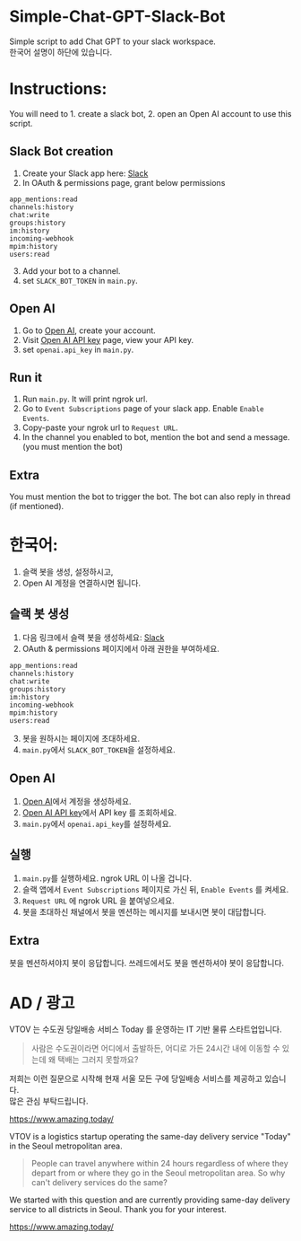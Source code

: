 # Simple-Chat-GPT-Slack-Bot

Simple script to add Chat GPT to your slack workspace.  
한국어 설명이 하단에 있습니다.

# Instructions:
You will need to 1. create a slack bot, 2. open an Open AI account to use this script.

## Slack Bot creation
1. Create your Slack app here: [Slack](https://api.slack.com/apps)
2. In OAuth & permissions page, grant below permissions
```
app_mentions:read
channels:history
chat:write
groups:history
im:history
incoming-webhook
mpim:history
users:read
```
3. Add your bot to a channel.
4. set `SLACK_BOT_TOKEN` in `main.py`.

## Open AI
1. Go to [Open AI](https://platform.openai.com/), create your account.
2. Visit [Open AI API key](https://platform.openai.com/account/api-keys) page, view your API key.
3. set `openai.api_key` in `main.py`.

## Run it
1. Run `main.py`. It will print ngrok url.
2. Go to `Event Subscriptions` page of your slack app. Enable `Enable Events`. 
3. Copy-paste your ngrok url to `Request URL`.
4. In the channel you enabled to bot, mention the bot and send a message. (you must mention the bot)

## Extra
You must mention the bot to trigger the bot.
The bot can also reply in thread (if mentioned).

# 한국어:
1. 슬랙 봇을 생성, 설정하시고,
2. Open AI 계정을 연결하시면 됩니다.

## 슬랙 봇 생성
1. 다음 링크에서 슬랙 봇을 생성하세요: [Slack](https://api.slack.com/apps)
2. OAuth & permissions 페이지에서 아래 권한을 부여하세요.
```
app_mentions:read
channels:history
chat:write
groups:history
im:history
incoming-webhook
mpim:history
users:read
```
3. 봇을 원하시는 페이지에 초대하세요.
4. `main.py`에서 `SLACK_BOT_TOKEN`을 설정하세요.

## Open AI
1. [Open AI](https://platform.openai.com/)에서 계정을 생성하세요.
2. [Open AI API key](https://platform.openai.com/account/api-keys)에서 API key 를 조회하세요.
3. `main.py`에서 `openai.api_key`를 설정하세요.

## 실행
1. `main.py`를 실행하세요. ngrok URL 이 나올 겁니다.
2. 슬랙 앱에서 `Event Subscriptions` 페이지로 가신 뒤, `Enable Events` 를 켜세요.
3. `Request URL` 에 ngrok URL 을 붙여넣으세요.
4. 봇을 초대하신 채널에서 봇을 멘션하는 메시지를 보내시면 봇이 대답합니다.

## Extra
봇을 멘션하셔야지 봇이 응답합니다.
쓰레드에서도 봇을 멘션하셔야 봇이 응답합니다.

# AD / 광고
VTOV 는 수도권 당일배송 서비스 Today 를 운영하는 IT 기반 물류 스타트업입니다.  
> 사람은 수도권이라면 어디에서 출발하든, 어디로 가든 24시간 내에 이동할 수 있는데 왜 택배는 그러지 못할까요?  

저희는 이런 질문으로 시작해 현재 서울 모든 구에 당일배송 서비스를 제공하고 있습니다.  
많은 관심 부탁드립니다.  

https://www.amazing.today/

VTOV is a logistics startup operating the same-day delivery service "Today" in the Seoul metropolitan area.

> People can travel anywhere within 24 hours regardless of where they depart from or where they go in the Seoul metropolitan area. So why can't delivery services do the same?

We started with this question and are currently providing same-day delivery service to all districts in Seoul. Thank you for your interest.

https://www.amazing.today/
